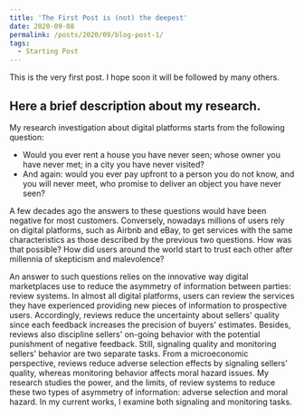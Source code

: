 ```yaml
---
title: 'The First Post is (not) the deepest'
date: 2020-09-08 
permalink: /posts/2020/09/blog-post-1/
tags:
  - Starting Post
---
```


This is the very first post. I hope soon it will be followed by many others. 

Here a brief description about my research.
----

My research investigation about digital platforms starts from the following question: 
* Would you ever rent a house you have never seen; whose owner you have never met; in a city you have never visited? 
* And again: would you ever pay upfront to a person you do not know, and you will never meet, who promise to deliver an object you have never seen? 

A few decades ago the answers to these questions would have been negative for most customers. Conversely, nowadays millions of users rely on digital platforms, such as Airbnb and eBay, to get services with the same characteristics as those described by the previous two questions. How was that possible? How did users around the world start to trust each other after millennia of skepticism and malevolence? 

An answer to such questions relies on the innovative way digital marketplaces use to reduce the asymmetry of information between parties: review systems. In almost all digital platforms, users can review the services they have experienced providing new pieces of information to prospective users.
Accordingly, reviews reduce the uncertainty about sellers' quality since each feedback increases the precision of buyers' estimates. Besides, reviews also discipline sellers' on-going behavior with the potential punishment of negative feedback. Still, signaling quality and monitoring sellers' behavior are two separate tasks. From a microeconomic perspective, reviews reduce adverse selection effects by signaling sellers' quality, whereas monitoring behavior affects moral hazard issues. My research studies the power, and the limits, of review systems to reduce these two types of asymmetry of information: adverse selection and moral hazard. In my current works, I examine both signaling and monitoring tasks.
